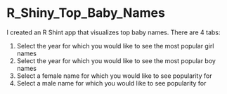 # R_Shiny_Top_Baby_Names

I created an R Shint app that visualizes top baby names. There are 4 tabs:
  1) Select the year for which you would like to see the most popular girl names
  2) Select the year for which you would like to see the most popular boy names
  3) Select a female name for which you would like to see popularity for
  4) Select a male name for which you would like to see popularity for

